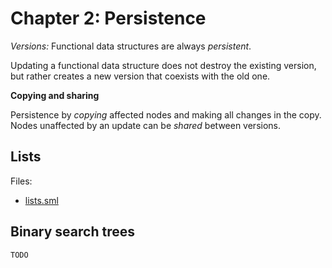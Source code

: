 # Chapter 2: Persistence

_Versions:_ Functional data structures are always _persistent_.

Updating a functional data structure does not destroy the existing
version, but rather creates a new version that coexists with the
old one.

**Copying and sharing**

Persistence by _copying_ affected nodes and making all changes in the copy.
Nodes unaffected by an update can be _shared_ between versions.

## Lists

Files:

- [lists.sml](lists.sml)

## Binary search trees

`TODO`
